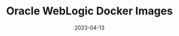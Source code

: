---
title: "Oracle WebLogic Docker Images"
date: 2023-04-13
tags: [""]
dbiblogtitle: oracle-weblogic-docker-images
---